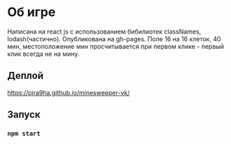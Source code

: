 # Об игре

Написана на react js с использованием бибилиотек classNames, lodash(частично). Опубликована на gh-pages.
Поле 16 на 16 клеток, 40 мин, местоположение мин просчитывается при первом клике - первый клик всегда не на мину.

## Деплой

https://pira9ha.github.io/minesweeper-vk/

## Запуск

### `npm start`


